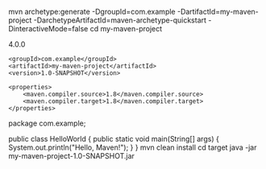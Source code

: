 mvn archetype:generate -DgroupId=com.example -DartifactId=my-maven-project -DarchetypeArtifactId=maven-archetype-quickstart -DinteractiveMode=false
cd my-maven-project
<?xml version="1.0" encoding="UTF-8"?>
<project xmlns="http://maven.apache.org/POM/4.0.0"
         xmlns:xsi="http://www.w3.org/2001/XMLSchema-instance"
         xsi:schemaLocation="http://maven.apache.org/POM/4.0.0 http://maven.apache.org/xsd/maven-4.0.0.xsd">
    <modelVersion>4.0.0</modelVersion>

    <groupId>com.example</groupId>
    <artifactId>my-maven-project</artifactId>
    <version>1.0-SNAPSHOT</version>

    <properties>
        <maven.compiler.source>1.8</maven.compiler.source>
        <maven.compiler.target>1.8</maven.compiler.target>
    </properties>
</project>
package com.example;

public class HelloWorld {
    public static void main(String[] args) {
        System.out.println("Hello, Maven!");
    }
}
mvn clean install
cd target
java -jar my-maven-project-1.0-SNAPSHOT.jar
